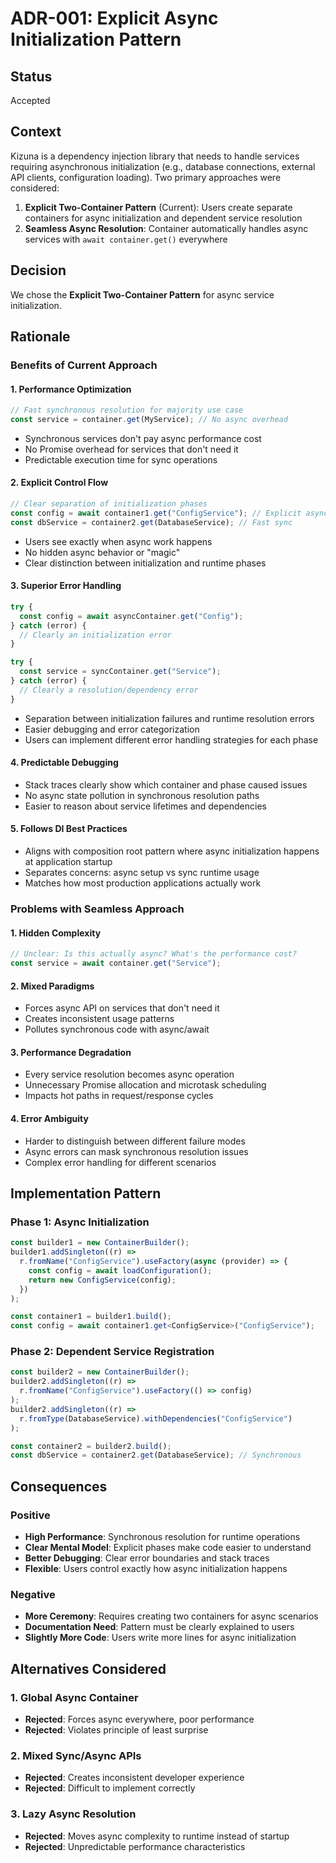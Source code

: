 # ADR-001: Explicit Async Initialization Pattern

## Status

Accepted

## Context

Kizuna is a dependency injection library that needs to handle services requiring asynchronous initialization (e.g., database connections, external API clients, configuration loading). Two primary approaches were considered:

1. **Explicit Two-Container Pattern** (Current): Users create separate containers for async initialization and dependent service resolution
2. **Seamless Async Resolution**: Container automatically handles async services with `await container.get()` everywhere

## Decision

We chose the **Explicit Two-Container Pattern** for async service initialization.

## Rationale

### Benefits of Current Approach

#### 1. **Performance Optimization**

```typescript
// Fast synchronous resolution for majority use case
const service = container.get(MyService); // No async overhead
```

- Synchronous services don't pay async performance cost
- No Promise overhead for services that don't need it
- Predictable execution time for sync operations

#### 2. **Explicit Control Flow**

```typescript
// Clear separation of initialization phases
const config = await container1.get("ConfigService"); // Explicit async
const dbService = container2.get(DatabaseService); // Fast sync
```

- Users see exactly when async work happens
- No hidden async behavior or "magic"
- Clear distinction between initialization and runtime phases

#### 3. **Superior Error Handling**

```typescript
try {
  const config = await asyncContainer.get("Config");
} catch (error) {
  // Clearly an initialization error
}

try {
  const service = syncContainer.get("Service");
} catch (error) {
  // Clearly a resolution/dependency error
}
```

- Separation between initialization failures and runtime resolution errors
- Easier debugging and error categorization
- Users can implement different error handling strategies for each phase

#### 4. **Predictable Debugging**

- Stack traces clearly show which container and phase caused issues
- No async state pollution in synchronous resolution paths
- Easier to reason about service lifetimes and dependencies

#### 5. **Follows DI Best Practices**

- Aligns with composition root pattern where async initialization happens at application startup
- Separates concerns: async setup vs sync runtime usage
- Matches how most production applications actually work

### Problems with Seamless Approach

#### 1. **Hidden Complexity**

```typescript
// Unclear: Is this actually async? What's the performance cost?
const service = await container.get("Service");
```

#### 2. **Mixed Paradigms**

- Forces async API on services that don't need it
- Creates inconsistent usage patterns
- Pollutes synchronous code with async/await

#### 3. **Performance Degradation**

- Every service resolution becomes async operation
- Unnecessary Promise allocation and microtask scheduling
- Impacts hot paths in request/response cycles

#### 4. **Error Ambiguity**

- Harder to distinguish between different failure modes
- Async errors can mask synchronous resolution issues
- Complex error handling for different scenarios

## Implementation Pattern

### Phase 1: Async Initialization

```typescript
const builder1 = new ContainerBuilder();
builder1.addSingleton((r) =>
  r.fromName("ConfigService").useFactory(async (provider) => {
    const config = await loadConfiguration();
    return new ConfigService(config);
  })
);

const container1 = builder1.build();
const config = await container1.get<ConfigService>("ConfigService");
```

### Phase 2: Dependent Service Registration

```typescript
const builder2 = new ContainerBuilder();
builder2.addSingleton((r) =>
  r.fromName("ConfigService").useFactory(() => config)
);
builder2.addSingleton((r) =>
  r.fromType(DatabaseService).withDependencies("ConfigService")
);

const container2 = builder2.build();
const dbService = container2.get(DatabaseService); // Synchronous
```

## Consequences

### Positive

- **High Performance**: Synchronous resolution for runtime operations
- **Clear Mental Model**: Explicit phases make code easier to understand
- **Better Debugging**: Clear error boundaries and stack traces
- **Flexible**: Users control exactly how async initialization happens

### Negative

- **More Ceremony**: Requires creating two containers for async scenarios
- **Documentation Need**: Pattern must be clearly explained to users
- **Slightly More Code**: Users write more lines for async initialization

## Alternatives Considered

### 1. Global Async Container

- **Rejected**: Forces async everywhere, poor performance
- **Rejected**: Violates principle of least surprise

### 2. Mixed Sync/Async APIs

- **Rejected**: Creates inconsistent developer experience
- **Rejected**: Difficult to implement correctly

### 3. Lazy Async Resolution

- **Rejected**: Moves async complexity to runtime instead of startup
- **Rejected**: Unpredictable performance characteristics
